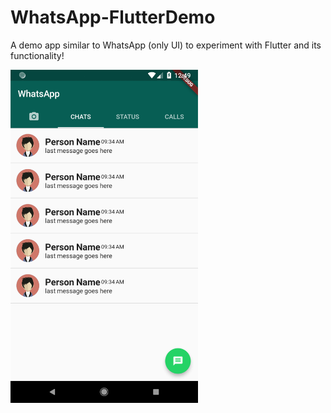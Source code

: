 # WhatsApp-FlutterDemo
A demo app similar to WhatsApp (only UI) to experiment with Flutter and its functionality!

<img src="https://raw.githubusercontent.com/wajahatkarim3/WhatsApp-FlutterDemo/master/demo1.png" data-canonical-src="https://raw.githubusercontent.com/wajahatkarim3/WhatsApp-FlutterDemo/master/demo1.png" width="300" />

